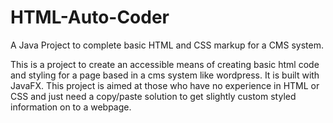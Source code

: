 # HTML-Auto-Coder
A Java Project to complete basic HTML and CSS markup for a CMS system.

This is a project to create an accessible means of creating basic html code and styling for a page based in a cms system like wordpress. It is built with JavaFX. This project is aimed at those who have no experience in HTML or CSS and just need a copy/paste solution to get slightly custom styled information on to a webpage.
